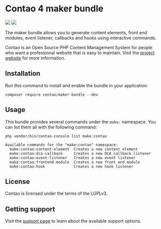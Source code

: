 # Contao 4 maker bundle

[![](https://img.shields.io/packagist/v/contao/maker-bundle.svg?style=flat-square)](https://packagist.org/packages/contao/maker-bundle)
[![](https://img.shields.io/packagist/dt/contao/maker-bundle.svg?style=flat-square)](https://packagist.org/packages/contao/maker-bundle)

The maker bundle allows you to generate content elements, front end modules,
event listener, callbacks and hooks using interactive commands.

Contao is an Open Source PHP Content Management System for people who want a
professional website that is easy to maintain. Visit the [project website][1]
for more information.

## Installation

Run this command to install and enable the bundle in your application:

```
composer require contao/maker-bundle --dev
```

## Usage

This bundle provides several commands under the `make:` namespace. You can list
them all with the following command:

```
php vendor/bin/contao-console list make:contao

Available commands for the "make:contao" namespace:
  make:contao:content-element  Creates a new content element
  make:contao:dca-callback     Creates a new DCA callback listener
  make:contao:event-listener   Creates a new event listener
  make:contao:frontend-module  Creates a new front end module
  make:contao:hook             Creates a new hook listener
```

## License

Contao is licensed under the terms of the LGPLv3.

## Getting support

Visit the [support page][2] to learn about the available support options.

[1]: https://contao.org
[2]: https://to.contao.org/support
